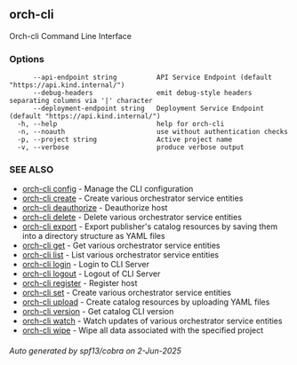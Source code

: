 ## orch-cli

Orch-cli Command Line Interface

### Options

```
      --api-endpoint string          API Service Endpoint (default "https://api.kind.internal/")
      --debug-headers                emit debug-style headers separating columns via '|' character
      --deployment-endpoint string   Deployment Service Endpoint (default "https://api.kind.internal/")
  -h, --help                         help for orch-cli
  -n, --noauth                       use without authentication checks
  -p, --project string               Active project name
  -v, --verbose                      produce verbose output
```

### SEE ALSO

* [orch-cli config](orch-cli_config.md)	 - Manage the CLI configuration
* [orch-cli create](orch-cli_create.md)	 - Create various orchestrator service entities
* [orch-cli deauthorize](orch-cli_deauthorize.md)	 - Deauthorize host
* [orch-cli delete](orch-cli_delete.md)	 - Delete various orchestrator service entities
* [orch-cli export](orch-cli_export.md)	 - Export publisher's catalog resources by saving them into a directory structure as YAML files
* [orch-cli get](orch-cli_get.md)	 - Get various orchestrator service entities
* [orch-cli list](orch-cli_list.md)	 - List various orchestrator service entities
* [orch-cli login](orch-cli_login.md)	 - Login to CLI Server
* [orch-cli logout](orch-cli_logout.md)	 - Logout of CLI Server
* [orch-cli register](orch-cli_register.md)	 - Register host
* [orch-cli set](orch-cli_set.md)	 - Create various orchestrator service entities
* [orch-cli upload](orch-cli_upload.md)	 - Create catalog resources by uploading YAML files
* [orch-cli version](orch-cli_version.md)	 - Get catalog CLI version
* [orch-cli watch](orch-cli_watch.md)	 - Watch updates of various orchestrator service entities
* [orch-cli wipe](orch-cli_wipe.md)	 - Wipe all data associated with the specified project

###### Auto generated by spf13/cobra on 2-Jun-2025
